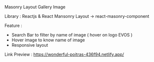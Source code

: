 Masonry Layout Gallery Image

Library :
Reactjs & React Mansonry Layout -> react-masonry-component

Feature :
- Search Bar to filter by name of image ( hover on logo EVOS )
- Hover image to know name of image
- Responsive layout

Link Preview :
https://wonderful-poitras-436f94.netlify.app/
